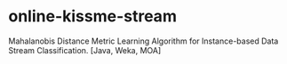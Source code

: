 # online-kissme-stream
Mahalanobis Distance Metric Learning Algorithm for Instance-based Data Stream Classification. [Java, Weka, MOA]
